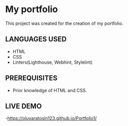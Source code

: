 # My portfolio
This project was created for the creation of my portfolio.

## LANGUAGES USED
- HTML
- CSS
- Linters(Lighthouse, Webhint, Stylelint)

## PREREQUISITES
- Prior knowledge of HTML and CSS.

## LIVE DEMO
-https://oluyaratosin123.github.io/Portfolio1/
